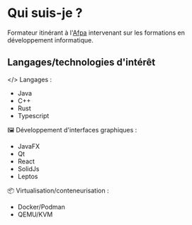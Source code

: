# Qui suis-je ?

Formateur itinérant à l'[Afpa](https://github.com/afpa-learning) intervenant sur les formations en développement informatique.

 ## Langages/technologies d'intérêt

 </> Langages :
  - Java
  - C++
  - Rust
  - Typescript

🖼️ Développement d'interfaces graphiques :
  - JavaFX
  - Qt
  - React
  - SolidJs
  - Leptos

📦 Virtualisation/conteneurisation :
  - Docker/Podman
  - QEMU/KVM

<!--
**ludovic-esperce/ludovic-esperce** is a ✨ _special_ ✨ repository because its `README.md` (this file) appears on your GitHub profile.

Here are some ideas to get you started:

- 🔭 I’m currently working on ...
- 🌱 I’m currently learning ...
- 👯 I’m looking to collaborate on ...
- 🤔 I’m looking for help with ...
- 💬 Ask me about ...
- 📫 How to reach me: ...
- 😄 Pronouns: ...
- ⚡ Fun fact: ...
-->
